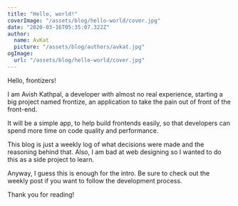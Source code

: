 ```yaml
---
title: "Hello, world!"
coverImage: "/assets/blog/hello-world/cover.jpg"
date: "2020-03-16T05:35:07.322Z"
author:
  name: AvKat
  picture: "/assets/blog/authors/avkat.jpg"
ogImage:
  url: "/assets/blog/hello-world/cover.jpg"
---
```


Hello, frontizers!

I am Avish Kathpal, a developer with almost no real experience, starting a big project named frontize, an application to take the pain out of front of the front-end.

It will be a simple app, to help build frontends easily, so that developers can spend more time on code quality and performance.

This blog is just a weekly log of what decisions were made and the reasoning behind that. Also, I am bad at web designing so I wanted to do this as a side project to learn.

Anyway, I guess this is enough for the intro. Be sure to check out the weekly post if you want to follow the development process.

Thank you for reading!
